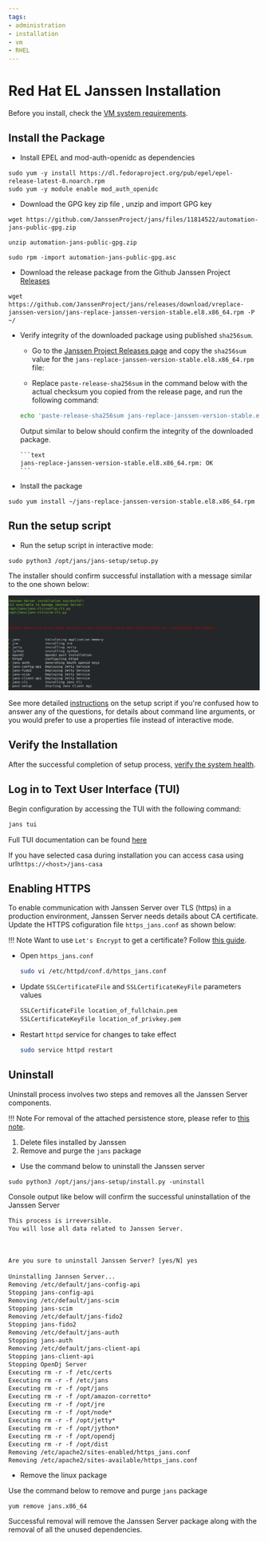 ```yaml
---
tags:
- administration
- installation
- vm
- RHEL
---
```


# Red Hat EL Janssen Installation

Before you install, check the [VM system requirements](vm-requirements.md).

## Install the Package

- Install EPEL and mod-auth-openidc as dependencies

```
sudo yum -y install https://dl.fedoraproject.org/pub/epel/epel-release-latest-8.noarch.rpm
sudo yum -y module enable mod_auth_openidc 
```

- Download the GPG key zip file , unzip and import GPG key

```shell
wget https://github.com/JanssenProject/jans/files/11814522/automation-jans-public-gpg.zip
```

```shell
unzip automation-jans-public-gpg.zip
```

```shell
sudo rpm -import automation-jans-public-gpg.asc
```

- Download the release package from the Github Janssen Project
  [Releases](https://github.com/JanssenProject/jans/releases/latest)

```
wget https://github.com/JanssenProject/jans/releases/download/vreplace-janssen-version/jans-replace-janssen-version-stable.el8.x86_64.rpm -P ~/
```

- Verify integrity of the downloaded package using published `sha256sum`.

    * Go to the [Janssen Project Releases page](https://github.com/JanssenProject/jans/releases/latest) and copy the `sha256sum` value for the `jans-replace-janssen-version-stable.el8.x86_64.rpm` file:


    * Replace `paste-release-sha256sum` in the command below with the actual checksum you copied from the release page, and run the following command:
    ```bash title="Command"
    echo 'paste-release-sha256sum jans-replace-janssen-version-stable.el8.x86_64.rpm' | sed 's/^sha256://' > jans-replace-janssen-version-stable.el8.x86_64.rpm.sha256sum && sha256sum -c jans-replace-janssen-version-stable.el8.x86_64.rpm.sha256sum
    ```

    Output similar to below should confirm the integrity of the downloaded package.

      ```text
      jans-replace-janssen-version-stable.el8.x86_64.rpm: OK
      ```
  
- Install the package

```
sudo yum install ~/jans-replace-janssen-version-stable.el8.x86_64.rpm
```

## Run the setup script

- Run the setup script in interactive mode:

```
sudo python3 /opt/jans/jans-setup/setup.py
```

The installer should confirm successful installation with a message similar
to the one shown below:

![](../../../assets/image-jans-install-success.png)

See more detailed [instructions](../setup.md) on the setup script if you're
confused how to answer any of the questions, for details about command line
arguments, or you would prefer to use a properties file instead of
interactive mode.

## Verify the Installation

After the successful completion of setup process, [verify the system health](../install-faq.md#after-installation-how-do-i-verify-that-the-janssen-server-is-up-and-running).

## Log in to Text User Interface (TUI)

Begin configuration by accessing the TUI with the following command:

```bash
jans tui
```

Full TUI documentation can be found [here](../../config-guide/config-tools/jans-tui/README.md)

If you have selected casa during installation you can access casa using url``` https://<host>/jans-casa ```

## Enabling HTTPS

To enable communication with Janssen Server over TLS (https) in a production
environment, Janssen Server needs details about CA certificate. Update the
HTTPS cofiguration file `https_jans.conf` as shown below:

!!! Note
    Want to use `Let's Encrypt` to get a certificate? Follow [this guide](../../../contribute/developer-faq.md#how-to-get-certificate-from-lets-encrypt).

- Open `https_jans.conf`

  ```bash
  sudo vi /etc/httpd/conf.d/https_jans.conf
  ```

- Update `SSLCertificateFile` and `SSLCertificateKeyFile` parameters values

  ```bash
  SSLCertificateFile location_of_fullchain.pem
  SSLCertificateKeyFile location_of_privkey.pem
  ```

- Restart `httpd` service for changes to take effect

  ```bash
  sudo service httpd restart
  ```
  
## Uninstall

Uninstall process involves two steps and removes all the Janssen Server components.

!!! Note
For removal of the attached persistence store, please refer to [this note](../install-faq.md#does-the-janssen-server-uninstall-process-remove-the-data-store-as-well).

1. Delete files installed by Janssen
1. Remove and purge the `jans` package

- Use the command below to uninstall the Janssen server

```
sudo python3 /opt/jans/jans-setup/install.py -uninstall
```

Console output like below will confirm the successful uninstallation of the Janssen Server

```
This process is irreversible.
You will lose all data related to Janssen Server.



Are you sure to uninstall Janssen Server? [yes/N] yes

Uninstalling Jannsen Server...
Removing /etc/default/jans-config-api
Stopping jans-config-api
Removing /etc/default/jans-scim
Stopping jans-scim
Removing /etc/default/jans-fido2
Stopping jans-fido2
Removing /etc/default/jans-auth
Stopping jans-auth
Removing /etc/default/jans-client-api
Stopping jans-client-api
Stopping OpenDj Server
Executing rm -r -f /etc/certs
Executing rm -r -f /etc/jans
Executing rm -r -f /opt/jans
Executing rm -r -f /opt/amazon-corretto*
Executing rm -r -f /opt/jre
Executing rm -r -f /opt/node*
Executing rm -r -f /opt/jetty*
Executing rm -r -f /opt/jython*
Executing rm -r -f /opt/opendj
Executing rm -r -f /opt/dist
Removing /etc/apache2/sites-enabled/https_jans.conf
Removing /etc/apache2/sites-available/https_jans.conf

```

- Remove the linux package

Use the command below to remove and purge `jans` package

```
yum remove jans.x86_64
```

Successful removal will remove the Janssen Server package along with
the removal of all the unused dependencies.
